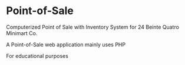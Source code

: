 # Point-of-Sale
Computerized Point of Sale with Inventory System for 24 Beinte Quatro Minimart Co.

A Point-of-Sale web application mainly uses PHP

For educational purposes
